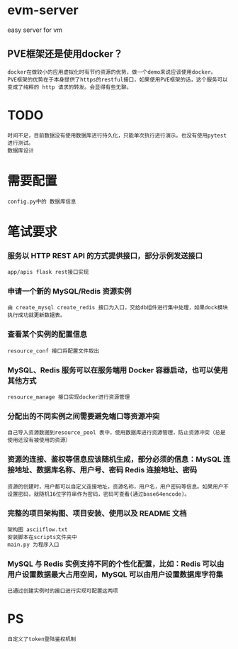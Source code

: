 # evm-server
easy server for vm

## PVE框架还是使用docker？
    docker在做较小的应用虚拟化时有节约资源的优势，做一个demo来说应该使用docker。
    PVE框架的优势在于本身提供了https的restful接口，如果使用PVE框架的话，这个服务可以变成了纯粹的 http 请求的转发。会显得有些无聊。
    
# TODO
    时间不足，目前数据没有使用数据库进行持久化，只能单次执行进行演示。也没有使用pytest进行测试。
    数据库设计

# 需要配置
    config.py中的 数据库信息   
 
# 笔试要求
### 服务以 HTTP REST API 的方式提供接口，部分示例发送接口
    app/apis flask rest接口实现

### 申请一个新的 MySQL/Redis 资源实例
    由 create_mysql create_redis 接口为入口，交给db组件进行集中处理，如果dock模块执行成功就更新数据表。

### 查看某个实例的配置信息
    resource_conf 接口将配置文件取出

### MySQL、Redis 服务可以在服务端用 Docker 容器启动，也可以使用其他方式
    resource_manage 接口实现docker进行资源管理
### 分配出的不同实例之间需要避免端口等资源冲突
    自己导入资源数据到resource_pool 表中，使用数据库进行资源管理，防止资源冲突（总是使用还没有被使用的资源）
### 资源的连接、鉴权等信息应该随机生成，部分必须的信息：MySQL 连接地址、数据库名称、用户号、密码 Redis 连接地址、密码
    资源的创建时，用户都可以自定义连接地址，资源名称，用户名，用户密码等信息。如果用户不设置密码，就随机16位字符串作为密码，密码可查看(通过base64encode)。
    
### 完整的项目架构图、项目安装、使用以及 README 文档
    架构图 asciiflow.txt
    安装脚本在scripts文件夹中
    main.py 为程序入口
    
### MySQL 与 Redis 实例支持不同的个性化配置，比如：Redis 可以由用户设置数据最大占用空间，MySQL 可以由用户设置数据库字符集
    已通过创建实例时的接口进行实现可配置这两项
   
# PS
    自定义了token登陆鉴权机制